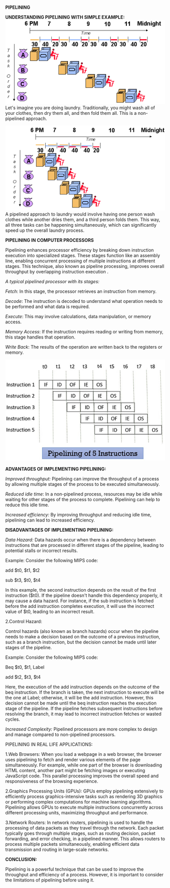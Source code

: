 **PIPELINING**

**UNDERSTANDING PIPELINING WITH SIMPLE EXAMPLE:**
![laundry](laundry1.gif)
Let's
imagine you are doing laundry. Traditionally, you might wash all of your
clothes, then dry them all, and then fold them all. This is a
non-pipelined approach.

![laundry](laundry2.gif)A
pipelined approach to laundry would involve having one person wash
clothes while another dries them, and a third person folds them. This
way, all three tasks can be happening simultaneously, which can
significantly speed up the overall laundry process.

**PIPELINING IN COMPUTER PROCESSORS**

Pipelining enhances processor efficiency by breaking down instruction
execution into specialized stages. These stages function like an
assembly line, enabling concurrent processing of multiple instructions
at different stages. This technique, also known as pipeline processing,
improves overall throughput by overlapping instruction execution .

*A typical pipelined processor with its stages:*

*Fetch*: In this stage, the processor retrieves an instruction from
memory.

*Decode*: The instruction is decoded to understand what operation needs
to be performed and what data is required.

*Execute*: This may involve calculations, data manipulation, or memory
access.

*Memory Access*: If the instruction requires reading or writing from
memory, this stage handles that operation.

*Write Back*: The results of the operation are written back to the
registers or memory.

![laundry](Pipelining-Instructions.jpg)

**ADVANTAGES OF IMPLEMENTING PIPELINING:**

*Improved throughput:* Pipelining can improve the throughput of a
process by allowing multiple stages of the process to be executed
simultaneously.

*Reduced idle time*: In a non-pipelined process, resources may be idle
while waiting for other stages of the process to complete. Pipelining
can help to reduce this idle time.

*Increased efficiency:* By improving throughput and reducing idle time,
pipelining can lead to increased efficiency.

**DISADVANTAGES OF IMPLEMENTING PIPELINING:**

*Data Hazard:* Data hazards occur when there is a dependency between
instructions that are processed in different stages of the pipeline,
leading to potential stalls or incorrect results.

Example: Consider the following MIPS code:

add $t0, $t1, $t2

sub $t3, $t0, $t4

In this example, the second instruction depends on the result of the
first instruction ($t0). If the pipeline doesn't handle this dependency
properly, it may cause a data hazard. For instance, if the sub
instruction is fetched before the add instruction completes execution,
it will use the incorrect value of $t0, leading to an incorrect result.

2.Control Hazard:

Control hazards (also known as branch hazards) occur when the pipeline
needs to make a decision based on the outcome of a previous instruction,
such as a branch instruction, but the decision cannot be made until
later stages of the pipeline.

Example: Consider the following MIPS code:

Beq $t0, $t1, Label

add $t2, $t3, $t4

Here, the execution of the add instruction depends on the outcome of the
beq instruction. If the branch is taken, the next instruction to execute
will be the one at Label; otherwise, it will be the add instruction.
However, this decision cannot be made until the beq instruction reaches
the execution stage of the pipeline. If the pipeline fetches subsequent
instructions before resolving the branch, it may lead to incorrect
instruction fetches or wasted cycles.

*Increased Complexity:* Pipelined processors are more complex to design
and manage compared to non-pipelined processors.

PIPELINING IN REAL LIFE APPLICATIONS:

1.Web Browsers: When you load a webpage in a web browser, the browser
uses pipelining to fetch and render various elements of the page
simultaneously. For example, while one part of the browser is
downloading HTML content, another part might be fetching images or
executing JavaScript code. This parallel processing improves the overall
speed and responsiveness of the browsing experience.

2.Graphics Processing Units (GPUs): GPUs employ pipelining extensively
to efficiently process graphics-intensive tasks such as rendering 3D
graphics or performing complex computations for machine learning
algorithms. Pipelining allows GPUs to execute multiple instructions
concurrently across different processing units, maximizing throughput
and performance.

3.Network Routers: In network routers, pipelining is used to handle the
processing of data packets as they travel through the network. Each
packet typically goes through multiple stages, such as routing decision,
packet forwarding, and error checking, in a pipelined manner. This
allows routers to process multiple packets simultaneously, enabling
efficient data transmission and routing in large-scale networks.

**CONCLUSION:**

Pipelining is a powerful technique that can be used to improve the
throughput and efficiency of a process. However, it is important to
consider the limitations of pipelining before using it.
